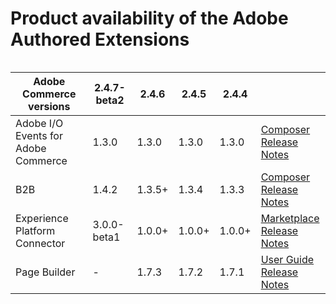 # Product availability of the Adobe Authored Extensions

<table>
    <table style="table-layout:auto">
        <thead>
          <tr>
            <th>Adobe Commerce versions</th>
            <th>2.4.7-beta2</th>
            <th>2.4.6</th>
            <th>2.4.5</th>
            <th>2.4.4</th>
            <th></th>
          </tr>
        </thead>
        <tbody>
            <tr>
                <td>Adobe I/O Events for Adobe Commerce</td>
                <td>1.3.0</td>
                <td>1.3.0</td>
                <td>1.3.0</td>
                <td>1.3.0</td>
                <td>
                    <a href="https://developer.adobe.com/commerce/extensibility/events/installation/">Composer</a><br/>
                    <a href="https://developer.adobe.com/commerce/extensibility/events/release-notes/">Release Notes</a><br/>
                </td>
            </tr>
            <tr>
                <td>B2B</td>
                <td>1.4.2</td>
                <td>1.3.5+</td>
                <td>1.3.4</td>
                <td>1.3.3</td>
                <td>
                    <a href="https://experienceleague.adobe.com/docs/commerce-admin/b2b/install.html">Composer</a><br/>
                    <a href="https://experienceleague.adobe.com/docs/commerce-admin/b2b/release-notes.html">Release Notes</a><br/>
                </td>
            </tr>
            <tr>
                <td>Experience Platform Connector</td>
                <td>3.0.0-beta1</td>
                <td>1.0.0+</td>
                <td>1.0.0+</td>
                <td>1.0.0+</td>
                <td>
                    <a href="https://commercemarketplace.adobe.com/magento-experience-platform-connector.html">Marketplace</a><br/>
                    <a href="https://experienceleague.adobe.com/docs/commerce-merchant-services/experience-platform-connector/release-notes.html">Release Notes</a><br/>
                </td>
            </tr>
            <tr>
                <td>Page Builder</td>
                <td>-</td>
                <td>1.7.3</td>
                <td>1.7.2</td>
                <td>1.7.1</td>
                <td>
                    <a href="https://experienceleague.adobe.com/docs/commerce-admin/page-builder/guide-overview.html">User Guide</a><br/>
                    <a href="https://experienceleague.adobe.com/docs/commerce-admin/page-builder/release-notes.html">Release Notes</a><br/>
                </td>
            </tr>
        </tbody>
</table>
